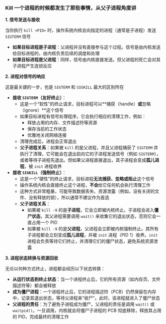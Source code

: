 ### Kill 一个进程的时候都发生了那些事情，从父子进程角度讲

**1. 信号发送与接收**

当你执行 `kill <PID>` 时，操作系统内核会向指定的进程（通常是子进程）发送 `SIGTERM` 信号

- **如果目标进程是子进程**：父进程并没有直接参与这个过程。信号是由内核发送给目标进程的，由内核负责后续的调度和处理
- **如果目标进程是父进程**：同样，信号由内核直接发送。但父进程的死亡会对其子进程产生连锁反应

**2. 进程对信号的响应**

这是最关键的一步，也是 `SIGTERM` 和 `SIGKILL` 最大的区别所在

- **接收 `SIGTERM`（友好终止）**：
  - 这是一个“软性”的终止请求，目标进程可以**捕获（handle）**或**忽略（ignore）**这个信号
  - 如果目标进程有信号处理程序，它会执行相应的清理工作，例如：
    - 释放占用的内存、文件描述符等资源
    - 保存当前的工作状态
    - 优雅地关闭网络连接
  - 清理完成后，进程会正常退出
  - **父子进程关系**：如果被 `kill` 的是父进程，并且父进程捕获了 `SIGTERM` 并执行了清理，它可能会在退出前向它的子进程发送信号（例如 `SIGTERM`），或者等待子进程先退出。但如果父进程直接退出，其子进程会变成**孤儿进程**，被 `init` 进程收养
- **接收 `SIGKILL`（强制终止）**：
  - 这是一个“硬性”的终止请求，目标进程**无法捕获、忽略或阻止**这个信号
  - 操作系统内核会直接终止这个进程，**不会**给它任何机会执行清理工作
  - 这种方式非常粗暴，可能导致数据丢失、资源泄露（例如，没有关闭的文件、没有释放的锁），所以通常不建议作为首选
  - **父子进程关系**：
    - 如果被 `kill -9` 的是**子进程**，它会立即被内核终止。子进程会进入**僵尸状态**，其父进程需要调用 `wait()` 来收集它的退出状态，否则它会一直占用一个 PID
    - 如果被 `kill -9` 的是**父进程**，父进程会立即被内核强制终止。其所有子进程都会立刻变成**孤儿进程**，并被 `init` 进程（PID 1）收养。`init` 进程会负责等待它们终止，并清理它们的僵尸状态，避免系统资源泄露

**3. 进程状态转换与资源回收**

无论以何种方式终止，进程都会经历以下状态转换：

- **从运行状态到终止状态**：当一个进程终止后，它的所有资源（如内存页、文件描述符等）都会被释放
- **成为僵尸进程**：一个进程终止后，它的进程描述符（PCB）仍然保留在内存中，记录其退出状态，等待父进程来“收尸”。此时，该进程就进入了僵尸状态
- **父进程的责任**：为了避免子进程成为僵尸，父进程的责任是调用 `wait()` 或 `waitpid()`。一旦调用，内核就会将僵尸子进程的 PCB 彻底移除，释放其占用的 PID，完成最终的清理工作